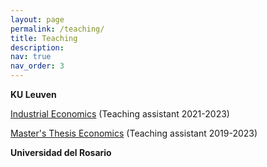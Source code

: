 ```yaml
---
layout: page
permalink: /teaching/
title: Teaching
description:
nav: true
nav_order: 3
---
```


<strong>KU Leuven</strong>

<a href="https://onderwijsaanbod.kuleuven.be/syllabi/e/D0M47BE.htm#activetab=doelstellingen_idp1780352">Industrial Economics</a> (Teaching assistant 2021-2023) 

<a href="https://onderwijsaanbod.kuleuven.be/2019/syllabi/e/D0C34AE.htm#activetab=doelstellingen_idm4733120">Master's Thesis Economics</a> (Teaching assistant 2019-2023)

<strong>Universidad del Rosario</strong>
